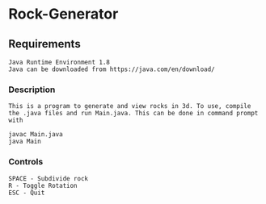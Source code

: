 # Rock-Generator

## Requirements
```
Java Runtime Environment 1.8
Java can be downloaded from https://java.com/en/download/
```

### Description
```
This is a program to generate and view rocks in 3d. To use, compile the .java files and run Main.java. This can be done in command prompt with

javac Main.java
java Main
```
### Controls
```
SPACE - Subdivide rock
R - Toggle Rotation
ESC - Quit
```
